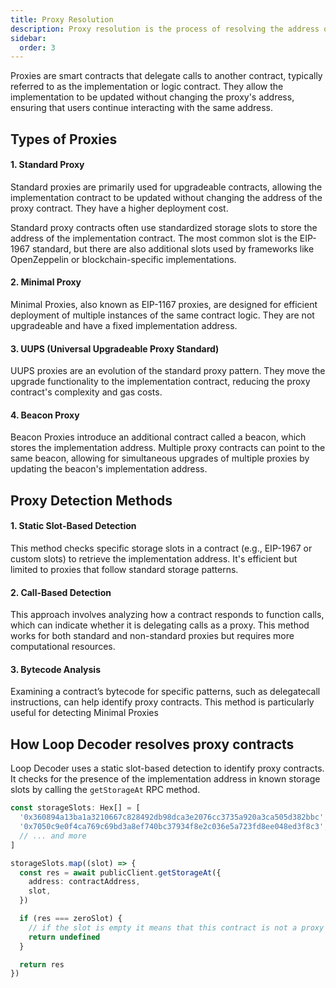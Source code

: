```yaml
---
title: Proxy Resolution
description: Proxy resolution is the process of resolving the address of a proxy contract to the address of the implementation contract.
sidebar:
  order: 3
---
```


Proxies are smart contracts that delegate calls to another contract, typically referred to as the implementation or logic contract. They allow the implementation to be updated without changing the proxy's address, ensuring that users continue interacting with the same address.

## Types of Proxies

#### 1. Standard Proxy

Standard proxies are primarily used for upgradeable contracts, allowing the implementation contract to be updated without changing the address of the proxy contract. They have a higher deployment cost.

Standard proxy contracts often use standardized storage slots to store the address of the implementation contract. The most common slot is the EIP-1967 standard, but there are also additional slots used by frameworks like OpenZeppelin or blockchain-specific implementations.

#### 2. Minimal Proxy

Minimal Proxies, also known as EIP-1167 proxies, are designed for efficient deployment of multiple instances of the same contract logic. They are not upgradeable and have a fixed implementation address.

#### 3. UUPS (Universal Upgradeable Proxy Standard)

UUPS proxies are an evolution of the standard proxy pattern. They move the upgrade functionality to the implementation contract, reducing the proxy contract's complexity and gas costs.

#### 4. Beacon Proxy

Beacon Proxies introduce an additional contract called a beacon, which stores the implementation address. Multiple proxy contracts can point to the same beacon, allowing for simultaneous upgrades of multiple proxies by updating the beacon's implementation address.

## Proxy Detection Methods

#### 1. Static Slot-Based Detection

This method checks specific storage slots in a contract (e.g., EIP-1967 or custom slots) to retrieve the implementation address. It's efficient but limited to proxies that follow standard storage patterns.

#### 2. Call-Based Detection

This approach involves analyzing how a contract responds to function calls, which can indicate whether it is delegating calls as a proxy. This method works for both standard and non-standard proxies but requires more computational resources.

#### 3. Bytecode Analysis

Examining a contract’s bytecode for specific patterns, such as delegatecall instructions, can help identify proxy contracts. This method is particularly useful for detecting Minimal Proxies

## How Loop Decoder resolves proxy contracts

Loop Decoder uses a static slot-based detection to identify proxy contracts. It checks for the presence of the implementation address in known storage slots by calling the `getStorageAt` RPC method.

```typescript
const storageSlots: Hex[] = [
  '0x360894a13ba1a3210667c828492db98dca3e2076cc3735a920a3ca505d382bbc', //eipEIP1967
  '0x7050c9e0f4ca769c69bd3a8ef740bc37934f8e2c036e5a723fd8ee048ed3f8c3', //zeppelin
  // ... and more
]

storageSlots.map((slot) => {
  const res = await publicClient.getStorageAt({
    address: contractAddress,
    slot,
  })

  if (res === zeroSlot) {
    // if the slot is empty it means that this contract is not a proxy
    return undefined
  }

  return res
})
```
